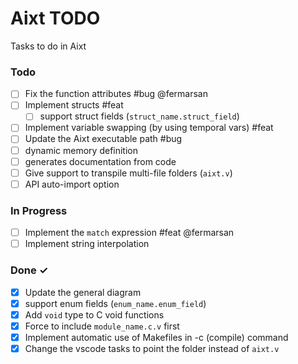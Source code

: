 # Aixt TODO

Tasks to do in Aixt 

### Todo

- [ ] Fix the function attributes #bug @fermarsan
- [ ] Implement structs #feat
    - [ ] support struct fields (`struct_name.struct_field`)
- [ ] Implement variable swapping (by using temporal vars) #feat
- [ ] Update the Aixt executable path #bug
- [ ] dynamic memory definition
- [ ] generates documentation from code
- [ ] Give support to transpile multi-file folders (`aixt.v`)
- [ ] API auto-import option

### In Progress

- [ ] Implement the `match` expression #feat @fermarsan
- [ ] Implement string interpolation
<!-- - [ ] Directly modify gen.out instead of return strings in all c_gen functions -->
   
### Done ✓

- [x] Update the general diagram
- [x] support enum fields (`enum_name.enum_field`)
- [x] Add `void` type to C void functions 
- [x] Force to include `module_name.c.v` first
- [x] Implement automatic use of Makefiles in -c (compile) command
- [x] Change the vscode tasks to point the folder instead of `aixt.v`